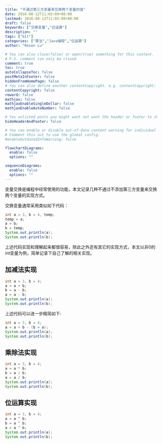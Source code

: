```yaml
---
title: "不通过第三方变量来交换两个变量的值"
date: 2016-08-12T11:03:09+08:00
lastmod: 2016-08-12T11:03:09+08:00
draft: false
keywords: ["交换变量","位运算"]
description: ""
tags: ["bit"]
categories: ["算法","Java编程","位运算"]
author: "Rosen Lu"

# You can also close(false) or open(true) something for this content.
# P.S. comment can only be closed
comment: true
toc: true
autoCollapseToc: false
postMetaInFooter: false
hiddenFromHomePage: false
# You can also define another contentCopyright. e.g. contentCopyright: "This is another copyright."
contentCopyright: false
reward: false
mathjax: false
mathjaxEnableSingleDollar: false
mathjaxEnableAutoNumber: false

# You unlisted posts you might want not want the header or footer to show
hideHeaderAndFooter: false

# You can enable or disable out-of-date content warning for individual post.
# Comment this out to use the global config.
#enableOutdatedInfoWarning: false

flowchartDiagrams:
  enable: false
  options: ""

sequenceDiagrams: 
  enable: false
  options: ""
---
```


变量交换是编程中经常使用的功能，本文记录几种不通过不添加第三方变量来交换两个变量的实现方式。

<!--more-->

交换变量通常采用类似如下代码：

```java
int a = 3, b = 4, temp;
temp = a;
a = b;
b = temp;
System.out.println(a);
System.out.println(b);
```

上述代码实现和理解起来都很容易，除此之外还有其它的实现方式，本文以非0的int变量为例，简单记录下自己了解的相关实现。

## 加减法实现

```java
int a = 3, b = 4;
a = a + b;
b = a - b;
a = a - b;
System.out.println(a);
System.out.println(b);
```

上述代码可以进一步精简如下:

```java
int a = 3, b = 4;
a = a + b - (b = a);
System.out.println(a);
System.out.println(b);
```

## 乘除法实现

```java
int a = 3, b = 4;
a = a * b;
b = a / b;
a = a / b;
System.out.println(a);
System.out.println(b);
```

## 位运算实现

```java
int a = 3, b = 4;
a = a ^ b;
b = a ^ b;
a = a ^ b;
System.out.println(a);
System.out.println(b);
```



